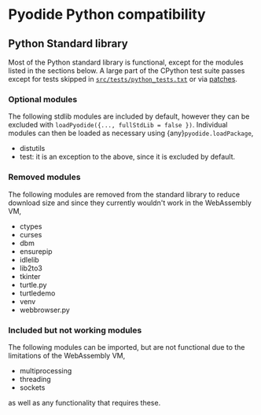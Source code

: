 # Pyodide Python compatibility


## Python Standard library

Most of the Python standard library is functional, except for the modules
listed in the sections below. A large part of the CPython test suite passes except for
tests skipped in
[`src/tests/python_tests.txt`](https://github.com/pyodide/pyodide/blob/main/src/tests/python_tests.txt)
or via [patches](https://github.com/pyodide/pyodide/tree/main/cpython/patches).

### Optional modules

The following stdlib modules are included by default, however
they can be excluded with `loadPyodide({..., fullStdLib = false })`.
Individual modules can then be loaded as necessary using
{any}`pyodide.loadPackage`,

 - distutils
 - test: it is an exception to the above, since it is excluded by default.

### Removed modules

The following modules are removed from the standard library to reduce download size and
since they currently wouldn't work in the WebAssembly VM,

 - ctypes
 - curses
 - dbm
 - ensurepip
 - idlelib
 - lib2to3
 - tkinter
 - turtle.py
 - turtledemo
 - venv
 - webbrowser.py

### Included but not working modules

The following modules can be imported, but are not functional due to the limitations of the WebAssembly VM,
 - multiprocessing
 - threading
 - sockets

as well as any functionality that requires these.

